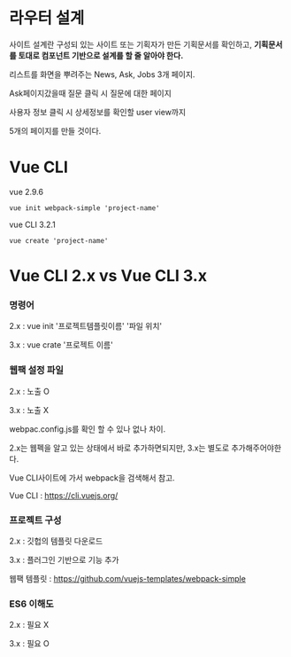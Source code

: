# 라우터 설계

사이트 설계란 구성되 있는 사이트 또는 기획자가 만든 기획문서를 확인하고, **기획문서를 토대로 컴포넌트 기반으로 설계를 할 줄 알아야 한다.**



리스트를 화면을 뿌려주는 News, Ask, Jobs 3개 페이지.

Ask페이지갔을때 질문 클릭 시 질문에 대한 페이지

사용자 정보 클릭 시 상세정보를 확인할 user view까지

5개의 페이지를 만들 것이다.



# Vue CLI

vue 2.9.6

```
vue init webpack-simple 'project-name'
```

vue CLI 3.2.1

```
vue create 'project-name'
```



# Vue CLI 2.x vs Vue CLI 3.x

### 명령어

2.x : vue init '프로젝트템플릿이름' '파일 위치'

3.x : vue crate '프로젝트 이름'



### 웹팩 설정 파일

2.x : 노출 O

3.x : 노출 X

webpac.config.js를 확인 할 수 있나 없나 차이.

2.x는 웹펙을 알고 있는 상태에서 바로 추가하면되지만, 3.x는 별도로 추가해주어야한다.

Vue CLI사이트에 가서 webpack을 검색해서 참고.

Vue CLI : https://cli.vuejs.org/



### 프로젝트 구성

2.x : 깃헙의 템플릿 다운로드

3.x : 플러그인 기반으로 기능 추가

웹팩 템플릿 : https://github.com/vuejs-templates/webpack-simple



### ES6 이해도

2.x : 필요 X

3.x : 필요 O